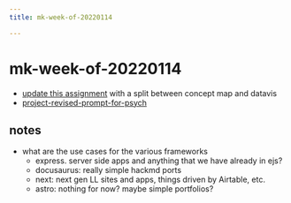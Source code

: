```yaml
---
title: mk-week-of-20220114

---
```


# mk-week-of-20220114

* [update this assignment](https://resources.learninglab.xyz/simple/projects/psy1845/infographics) with a split between concept map and datavis
* [project-revised-prompt-for-psych](/b-Le8FfyTbWdgWgMRl8AcA)

## notes
* what are the use cases for the various frameworks
    * express. server side apps and anything that we have already in ejs?
    * docusaurus: really simple hackmd ports
    * next: next gen LL sites and apps, things driven by Airtable, etc.
    * astro: nothing for now? maybe simple portfolios?